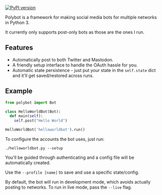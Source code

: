 [![PyPI version](https://badge.fury.io/py/polybot.svg)](https://badge.fury.io/py/polybot)

Polybot is a framework for making social media bots for multiple
networks in Python 3.

It currently only supports post-only bots as those are the ones I run.

## Features

* Automatically post to both Twitter and Mastodon.
* A friendly setup interface to handle the OAuth hassle for you.
* Automatic state persistence - just put your state in the `self.state`
  dict and it'll get saved/restored across runs.

## Example


```python
from polybot import Bot

class HelloWorldBot(Bot):
  def main(self):
    self.post("Hello World")

HelloWorldBot('helloworldbot').run()
```

To configure the accounts the bot uses, just run:

    ./helloworldbot.py --setup

You'll be guided through authenticating and a config file will be
automatically created.

Use the `--profile [name]` to save and use a specific state/config.

By default, the bot will run in development mode, which avoids actually
posting to networks. To run in live mode, pass the `--live` flag.
